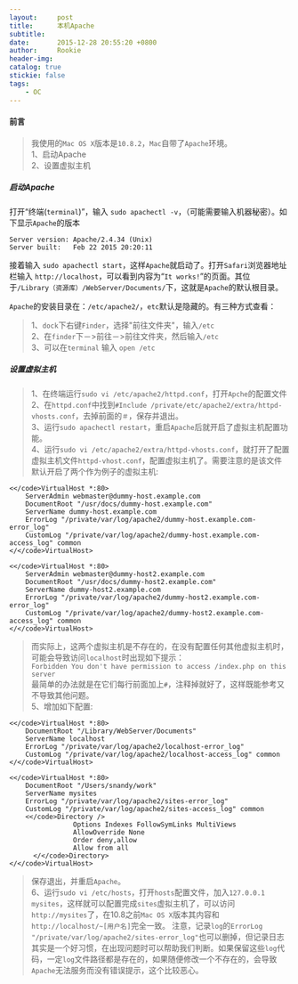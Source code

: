 ```yaml
---
layout:     post
title:      本机Apache
subtitle:   
date:       2015-12-28 20:55:20 +0800
author:     Rookie
header-img: 
catalog: true
stickie: false
tags:
    - OC
---
```


#### 前言

>我使用的`Mac OS X`版本是`10.8.2`，`Mac`自带了`Apache`环境。  
1、启动Apache  
2、设置虚拟主机  

##### 启动Apache

打开“终端(`terminal`)”，输入 `sudo apachectl -v`，（可能需要输入机器秘密）。如下显示`Apache`的版本

```obj-c
Server version: Apache/2.4.34 (Unix)
Server built:   Feb 22 2015 20:20:11
```

接着输入 `sudo apachectl start`，这样`Apache`就启动了。打开`Safari`浏览器地址栏输入 `http://localhost`，可以看到内容为“`It works!`”的页面。其位于`/Library（资源库）/WebServer/Documents/`下，这就是`Apache`的默认根目录。  

`Apache`的安装目录在：`/etc/apache2/`，`etc`默认是隐藏的。有三种方式查看：

>1、`dock`下右键`Finder`，选择"前往文件夹"，输入`/etc`   
2、在`finder`下－>前往－>前往文件夹，然后输入`/etc`  
3、可以在`terminal` 输入 `open /etc` 
 
##### 设置虚拟主机

>1、在终端运行`sudo vi /etc/apache2/httpd.conf`，打开`Apche`的配置文件
2、在`httpd.conf`中找到`#Include /private/etc/apache2/extra/httpd-vhosts.conf`，去掉前面的`＃`，保存并退出。    
3、运行`sudo apachectl restart`，重启`Apache`后就开启了虚拟主机配置功能。  
4、运行`sudo vi /etc/apache2/extra/httpd-vhosts.conf`，就打开了配置虚拟主机文件`httpd-vhost.conf`，配置虚拟主机了。需要注意的是该文件默认开启了两个作为例子的虚拟主机:

```obj-c
<</code>VirtualHost *:80>
    ServerAdmin webmaster@dummy-host.example.com
    DocumentRoot "/usr/docs/dummy-host.example.com"
    ServerName dummy-host.example.com
    ErrorLog "/private/var/log/apache2/dummy-host.example.com-error_log"
    CustomLog "/private/var/log/apache2/dummy-host.example.com-access_log" common
</</code>VirtualHost>

<</code>VirtualHost *:80>
    ServerAdmin webmaster@dummy-host2.example.com
    DocumentRoot "/usr/docs/dummy-host2.example.com"
    ServerName dummy-host2.example.com
    ErrorLog "/private/var/log/apache2/dummy-host2.example.com-error_log"
    CustomLog "/private/var/log/apache2/dummy-host2.example.com-access_log" common
</</code>VirtualHost>
```
>而实际上，这两个虚拟主机是不存在的，在没有配置任何其他虚拟主机时，可能会导致访问`localhost`时出现如下提示：  
  `Forbidden You don't have permission to access /index.php on this server`  
>最简单的办法就是在它们每行前面加上`#`，注释掉就好了，这样既能参考又不导致其他问题。  
5、增加如下配置:

```obj-c
<</code>VirtualHost *:80>
    DocumentRoot "/Library/WebServer/Documents"
    ServerName localhost
    ErrorLog "/private/var/log/apache2/localhost-error_log"
    CustomLog "/private/var/log/apache2/localhost-access_log" common
</</code>VirtualHost>
 
<</code>VirtualHost *:80>
    DocumentRoot "/Users/snandy/work"
    ServerName mysites
    ErrorLog "/private/var/log/apache2/sites-error_log"
    CustomLog "/private/var/log/apache2/sites-access_log" common
    <</code>Directory />
                Options Indexes FollowSymLinks MultiViews
                AllowOverride None
                Order deny,allow
                Allow from all
      </</code>Directory>
</</code>VirtualHost>
```
>保存退出，并重启`Apache`。  
6、运行`sudo vi /etc/hosts`，打开`hosts`配置文件，加入`127.0.0.1 mysites`，这样就可以配置完成`sites`虚拟主机了，可以访问`http://mysites`了，在10.8之前`Mac OS X`版本其内容和`http://localhost/~[用户名]`完全一致。
注意，记录`log`的`ErrorLog "/private/var/log/apache2/sites-error_log"`也可以删掉，但记录日志其实是一个好习惯，在出现问题时可以帮助我们判断。如果保留这些`log`代码，一定`log`文件路径都是存在的，如果随便修改一个不存在的，会导致`Apache`无法服务而没有错误提示，这个比较恶心。





